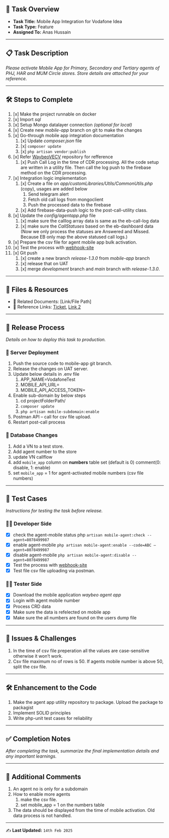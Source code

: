 ## 📌 Task Overview
- **Task Title:** Mobile App Integration for Vodafone Idea 
- **Task Type:** Feature
- **Assigned To:** Anas Hussain

---

## 📋 Task Description
_Please activate Mobile App for Primary, Secondary and Tertiary agents of PHJ, HAR and MUM Circle stores. Store details are attached for your reference._

---

## 🛠 Steps to Complete
1. [x] Make the project runnable on docker
2. [x] Import _sql_
3. [x] Setup Mongo datalayer connection _(optional for local)_
4. [x] Create new _mobile-app_ branch on git to make the changes
5. [x] Go-through mobile app integration documentation
	1. [x] Update _composer.json_ file
	2. [x] `composer update`
	3. [x] `php artisan vendor:publish`
6. [x] Refer [WaybeoVECV](https://github.com/WaybeoEB/WaybeoVECV) repository for refference
	1. [x] Push Call Log in the time of CDR processing. All the code setup are written in a utility file. Then call the log push to the firebase method on the CDR processing.
7. [x] Integration logic implementation
	1. [x] Create a file on _app/customLibraries/Utils/CommonUtils.php_ (copy), usages are added below
		1. Send telegram alert
		2. Fetch old call logs from mongoclient
		3. Push the processed data to the firebase
	2. [x] Add firebase-data-push logic to the post-call-utility class.
8. [x] Update the _config/agentapp.php_ file
	1. [x] make sure the calllog array data is same as the eb-call-log data
	2. [x] make sure the _CallStatuses_ based on the eb-dashboard data (Now we only process the statuses are Answered and Missed. Because EB only map the above statused call logs.)
9. [x] Prepare the csv file for agent mobile app bulk activation.
10. [x] Test the process with [webhook-site](https://webhook.site/)
11. [x] Git push
	1. [x] create a new branch _release-1.3.0_ from _mobile-app_ branch
	2. [x] release that on UAT
	3. [x] merge _development_ branch and _main_ branch with  _release-1.3.0_.



---

## 📂 Files & Resources
- 📄 Related Documents: [Link/File Path]  
- 🔗 Reference Links: [Ticket](https://waybeo.atlassian.net/browse/EB-11642), [Link 2](#)  

---

## 🚀 Release Process
_Details on how to deploy this task to production._

### 🔹 Server Deployment
1. Push the source code to mobile-app git branch.
2. Release the changes on UAT server.
3. Update below details in .env file
	1. APP_NAME=VodafoneTest
    2. MOBILE_API_URL=
    3. MOBILE_API_ACCESS_TOKEN=
4. Enable sub-domain by below steps
	1. cd projectFolderPath/
	2. `composer update`
	3. `php artisan mobile-subdomain:enable`
5. Postman API – call for csv file upload.
6. Restart post-call process	

### 🔹 Database Changes
1. Add a VN to a test store.
2. Add agent number to the store
3. update VN callflow
4. add `mobile_app` column on **numbers** table set (default is 0) comment(0: disable, 1: enable)
5. set `mobile_app` = 1 for agent-activated mobile numbers (csv file numbers)

---

## 🧪 Test Cases
_Instructions for testing the task before release._

### 👨‍💻 Developer Side
- [x] check the agent-mobile status php `artisan mobile-agent:check --agent=8078499987`
- [x] enable agent-mobile `php artisan mobile-agent:enable --code=ABC –agent=8078499987`
- [x] disable agent-mobile `php artisan mobile-agent:disable --agent=8078499987`
- [x] Test the process with [webhook-site](https://webhook.site/)
- [x] Test file csv file uploading via postman.

### 🧑‍🔬 Tester Side
- [x] Download the mobile application _waybeo agent app_
- [x] Login with agent mobile number
- [x] Process CRD data
- [x] Make sure the data is refelected on mobile app
- [x] Make sure the all numbers are found on the users dump file

---

## 🐞 Issues & Challenges
1. In the time of csv file preperation all the values are case-sensitive otherwise it won’t work.
2. Csv file maximum no of rows is 50. If agents mobile number is above 50, split the csv file.

---

## 🛠 Enhancement to the Code
1. Make the agent app utility repository to package. Upload the package to packagist
2. Implement SOLID principles
3. Write php-unit test cases for reliability

---

## ✅ Completion Notes
_After completing the task, summarize the final implementation details and any important learnings._

---

## 📢 Additional Comments
1. An agent no is only for a subdomain
2. How to enable more agents
	1. make the csv file.
	2. set mobile_app = 1 on the numbers table
3. The data should be displayed from the time of mobile activation. Old data process is not handled.

---

✍️ **Last Updated:** `14th Feb 2025`
